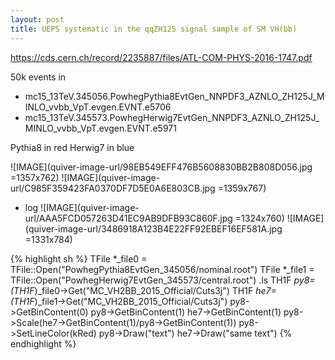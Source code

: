 ```yaml
---
layout: post
title: UEPS systematic in the qqZH125 signal sample of SM VH(bb)
---
```


https://cds.cern.ch/record/2235887/files/ATL-COM-PHYS-2016-1747.pdf

50k events in
* mc15_13TeV.345056.PowhegPythia8EvtGen_NNPDF3_AZNLO_ZH125J_MINLO_vvbb_VpT.evgen.EVNT.e5706
* mc15_13TeV.345573.PowhegHerwig7EvtGen_NNPDF3_AZNLO_ZH125J_MINLO_vvbb_VpT.evgen.EVNT.e5971

Pythia8 in red
Herwig7 in blue

![IMAGE](quiver-image-url/98EB549EFF476B5608830BB2B808D056.jpg =1357x762)
![IMAGE](quiver-image-url/C985F359423FA0370DF7D5E0A6E803CB.jpg =1359x767)

* log
![IMAGE](quiver-image-url/AAA5FCD057263D41EC9AB9DFB93C860F.jpg =1324x760)
![IMAGE](quiver-image-url/3486918A123B4E22FF92EBEF16EF581A.jpg =1331x784)

{% highlight sh %}
TFile *_file0 = TFile::Open("PowhegPythia8EvtGen_345056/nominal.root")
TFile *_file1 = TFile::Open("PowhegHerwig7EvtGen_345573/central.root")
.ls
TH1F *py8=(TH1F*)_file0->Get("MC_VH2BB_2015_Official/Cuts3j")
 TH1F *he7=(TH1F*)_file1->Get("MC_VH2BB_2015_Official/Cuts3j")
py8->GetBinContent(0)
py8->GetBinContent(1)
he7->GetBinContent(1)
py8->Scale(he7->GetBinContent(1)/py8->GetBinContent(1))
py8->SetLineColor(kRed)
py8->Draw("text")
he7->Draw("same text")
{% endhighlight %}
